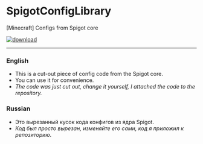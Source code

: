 # SpigotConfigLibrary
[Minecraft] Configs from Spigot core

<a href="https://github.com/Ferius057/SpigotConfigLibrary/releases/download/1.0/ConfigLibrary.jar"><img alt="download" src="https://img.shields.io/github/downloads/Ferius057/SpigotConfigLibrary/total?color=%2300FF00&label=download%20jar&style=flat-square"></a>

----------------------------------------------------------------------------------------------

### English
- This is a cut-out piece of config code from the Spigot core.
- You can use it for convenience.
- *The code was just cut out, change it yourself, I attached the code to the repository.*

### Russian
- Это вырезанный кусок кода конфигов из ядра Spigot.
- *Код был просто вырезан, изменяйте его сами, код я приложил к репозиторию.*
